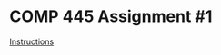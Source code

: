 # COMP 445 Assignment #1
[Instructions](https://github.com/nickiatro/comp445-assignment-1/blob/master/Comp445-W20_LA2.pdf)
